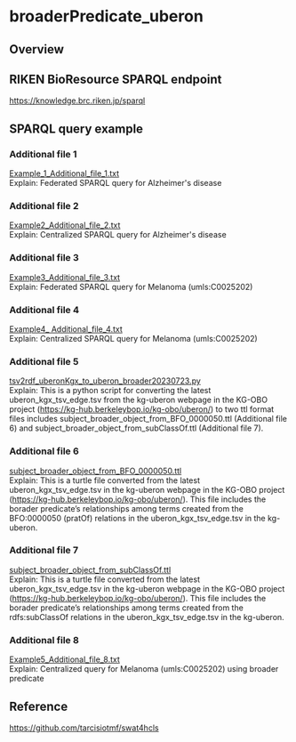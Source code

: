 # broaderPredicate_uberon

## Overview


## RIKEN BioResource SPARQL endpoint
https://knowledge.brc.riken.jp/sparql  


## SPARQL query example
### Additional file 1
[Example_1_Additional_file_1.txt](https://github.com/kushidat/broaderPredicate_uberon/blob/main/Example1_Additional_file_1.txt)  
Explain: Federated SPARQL query for Alzheimer's disease  

### Additional file 2 
[Example2_Additional_file_2.txt](https://github.com/kushidat/broaderPredicate_uberon/blob/main/Example2_Additional_file_2.txt)  
Explain: Centralized SPARQL query for Alzheimer's disease  

### Additional file 3
[Example3_Additional_file_3.txt](https://github.com/kushidat/broaderPredicate_uberon/blob/main/Example3_Additional_file_3.txt)  
Explain: Federated SPARQL query for Melanoma (umls:C0025202)  

### Additional file 4
[Example4_ Additional_file_4.txt](https://github.com/kushidat/broaderPredicate_uberon/blob/main/Example4_Additional_file_4.txt )  
Explain: Centralized SPARQL query for Melanoma (umls:C0025202)   

### Additional file 5
[tsv2rdf_uberonKgx_to_uberon_broader20230723.py](#https://github.com/kushidat/broaderPredicate_uberon/blob/main/tsv2rdf_uberonKgx_to_uberon_broader20230723.py)  
Explain: This is a python script for converting the latest uberon_kgx_tsv_edge.tsv from the kg-uberon webpage in the KG-OBO project (https://kg-hub.berkeleybop.io/kg-obo/uberon/) to two ttl format files includes subject_broader_object_from_BFO_0000050.ttl (Additional file 6) and subject_broader_object_from_subClassOf.ttl (Additional file 7).  

### Additional file 6
[subject_broader_object_from_BFO_0000050.ttl](https://github.com/kushidat/broaderPredicate_uberon/blob/main/subject_broader_object_from_BFO_0000050.ttl)  
Explain: This is a turtle file converted from the latest uberon_kgx_tsv_edge.tsv in the kg-uberon webpage in the KG-OBO project (https://kg-hub.berkeleybop.io/kg-obo/uberon/). This file includes the borader predicate’s relationships among terms created from the BFO:0000050 (pratOf) relations in the uberon_kgx_tsv_edge.tsv in the kg-uberon.  

### Additional file 7
[subject_broader_object_from_subClassOf.ttl](https://github.com/kushidat/broaderPredicate_uberon/blob/main/subject_broader_object_from_subClassOf.ttl)  
Explain: This is a turtle file converted from the latest uberon_kgx_tsv_edge.tsv in the kg-uberon webpage in the KG-OBO project (https://kg-hub.berkeleybop.io/kg-obo/uberon/). This file includes the borader predicate’s relationships among terms created from the rdfs:subClassOf relations in the uberon_kgx_tsv_edge.tsv in the kg-uberon.  

### Additional file 8
[Example5_Additional_file_8.txt](https://github.com/kushidat/broaderPredicate_uberon/blob/main/Example5_Additional_file_8.txt)  
Explain: Centralized query for Melanoma (umls:C0025202) using broader predicate    


## Reference
https://github.com/tarcisiotmf/swat4hcls
